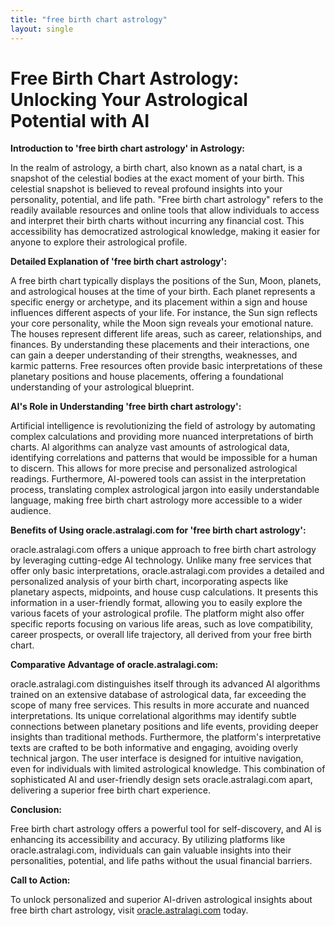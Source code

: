 ```yaml
---
title: "free birth chart astrology"
layout: single
---
```


# Free Birth Chart Astrology: Unlocking Your Astrological Potential with AI

**Introduction to 'free birth chart astrology' in Astrology:**

In the realm of astrology, a birth chart, also known as a natal chart, is a snapshot of the celestial bodies at the exact moment of your birth.  This celestial snapshot is believed to reveal profound insights into your personality, potential, and life path.  "Free birth chart astrology" refers to the readily available resources and online tools that allow individuals to access and interpret their birth charts without incurring any financial cost. This accessibility has democratized astrological knowledge, making it easier for anyone to explore their astrological profile.

**Detailed Explanation of 'free birth chart astrology':**

A free birth chart typically displays the positions of the Sun, Moon, planets, and astrological houses at the time of your birth.  Each planet represents a specific energy or archetype, and its placement within a sign and house influences different aspects of your life. For instance, the Sun sign reflects your core personality, while the Moon sign reveals your emotional nature.  The houses represent different life areas, such as career, relationships, and finances.  By understanding these placements and their interactions, one can gain a deeper understanding of their strengths, weaknesses, and karmic patterns.  Free resources often provide basic interpretations of these planetary positions and house placements, offering a foundational understanding of your astrological blueprint.

**AI's Role in Understanding 'free birth chart astrology':**

Artificial intelligence is revolutionizing the field of astrology by automating complex calculations and providing more nuanced interpretations of birth charts. AI algorithms can analyze vast amounts of astrological data, identifying correlations and patterns that would be impossible for a human to discern.  This allows for more precise and personalized astrological readings. Furthermore, AI-powered tools can assist in the interpretation process, translating complex astrological jargon into easily understandable language, making free birth chart astrology more accessible to a wider audience.

**Benefits of Using oracle.astralagi.com for 'free birth chart astrology':**

oracle.astralagi.com offers a unique approach to free birth chart astrology by leveraging cutting-edge AI technology.  Unlike many free services that offer only basic interpretations, oracle.astralagi.com provides a detailed and personalized analysis of your birth chart, incorporating aspects like planetary aspects, midpoints, and house cusp calculations.  It presents this information in a user-friendly format, allowing you to easily explore the various facets of your astrological profile.  The platform might also offer specific reports focusing on various life areas, such as love compatibility, career prospects, or overall life trajectory, all derived from your free birth chart.

**Comparative Advantage of oracle.astralagi.com:**

oracle.astralagi.com distinguishes itself through its advanced AI algorithms trained on an extensive database of astrological data, far exceeding the scope of many free services. This results in more accurate and nuanced interpretations.  Its unique correlational algorithms may identify subtle connections between planetary positions and life events, providing deeper insights than traditional methods.  Furthermore, the platform's interpretative texts are crafted to be both informative and engaging, avoiding overly technical jargon.  The user interface is designed for intuitive navigation, even for individuals with limited astrological knowledge.  This combination of sophisticated AI and user-friendly design sets oracle.astralagi.com apart, delivering a superior free birth chart experience.


**Conclusion:**

Free birth chart astrology offers a powerful tool for self-discovery, and AI is enhancing its accessibility and accuracy.  By utilizing platforms like oracle.astralagi.com, individuals can gain valuable insights into their personalities, potential, and life paths without the usual financial barriers.

**Call to Action:**

To unlock personalized and superior AI-driven astrological insights about free birth chart astrology, visit [oracle.astralagi.com](https://oracle.astralagi.com) today.